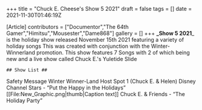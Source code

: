 +++
title = "Chuck E. Cheese's Show 5 2021"
draft = false
tags = []
date = 2021-11-30T01:46:19Z

[Article]
contributors = ["Documentor","The 64th Gamer","Himitsu","Mousester","Dame868"]
gallery = []
+++
**_Show 5 2021**_ is the holiday show released November 15th 2021 featuring a variety of holiday songs 
This was created with conjunction with the Winter-Winnerland promotion. This show features 7 Songs with 2 of which being new and a live show called Chuck E.'s Yuletide Slide

	## Show List ##
Safety Message
Winter Winner-Land Host Spot 1 (Chuck E. & Helen)
Disney Channel Stars - “Put the Happy in the Holidays”
[[File:New_Graphic.png|thumb|Caption text]] Chuck E. & Friends - “The Holiday Party”